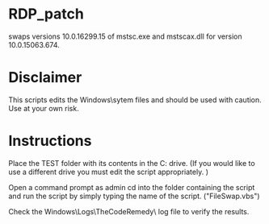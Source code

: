 # RDP_patch
swaps versions 10.0.16299.15 of mstsc.exe and mstscax.dll for version 10.0.15063.674.

# Disclaimer
This scripts edits the Windows\sytem files and should be used with caution. Use at your own risk.

# Instructions
Place the TEST folder with its contents in the C: drive. (If you would like to use a different drive you must edit the script appropriately. )

Open a command prompt as admin cd into the folder containing the script and run the script by simply typing the name of the script. ("FileSwap.vbs")

Check the Windows\Logs\TheCodeRemedy\ log file to verify the results.

